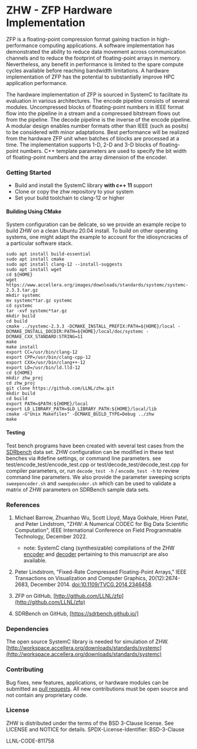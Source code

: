 # ZHW - ZFP Hardware Implementation
ZFP is a floating-point compression format gaining traction in high-performance computing applications. A software implementation has demonstrated the ability to reduce data movement across communication channels and to reduce the footprint of floating-point arrays in memory. Nevertheless, any benefit in performance is limited to the spare compute cycles available before reaching bandwidth limitations. A hardware implementation of ZFP has the potential to substantially improve HPC application performance.

The hardware implementation of ZFP is sourced in SystemC to facilitate its evaluation in various architectures. The encode pipeline consists of several modules. Uncompressed blocks of floating-point numbers in IEEE format flow into the pipeline in a stream and a compressed bitstream flows out from the pipeline. The decode pipeline is the inverse of the encode pipeline. A modular design enables number formats other than IEEE (such as posits) to be considered with minor adaptations. Best performance will be realized from the hardware ZFP unit when batches of blocks are processed at a time. The implementation supports 1-D, 2-D and 3-D blocks of floating-point numbers. C++ template parameters are used to specify the bit width of floating-point numbers and the array dimension of the encoder.


### Getting Started
- Build and install the SystemC library **with c++ 11** support
- Clone or copy the zhw repository to your system
- Set your build toolchain to clang-12 or higher

#### Building Using CMake

System configuration can be delicate, so we provide an example recipe to build ZHW on a clean Ubuntu 20.04 install. To build on other operating systems\, one might adapt the example to account for the idiosyncracies of a particular software stack.

```
sudo apt install build-essential
sudo apt install cmake
sudo apt install clang-12 --install-suggests
sudo apt install wget
cd ${HOME}
wget https://www.accellera.org/images/downloads/standards/systemc/systemc-2.3.3.tar.gz
mkdir systemc
mv systemc*tar.gz systemc
cd systemc
tar -xvf systemc*tar.gz
mkdir build
cd build
cmake ../systemc-2.3.3 -DCMAKE_INSTALL_PREFIX:PATH=${HOME}/local -DCMAKE_INSTALL_DOCDIR:PATH=${HOME}/local/doc/systemc -DCMAKE_CXX_STANDARD:STRING=11
make
make install
export CC=/usr/bin/clang-12
export CPP=/usr/bin/clang-cpp-12
export CXX=/usr/bin/clang++-12
export LD=/usr/bin/ld.lld-12
cd ${HOME}
mkdir zhw_proj
cd zhw_proj
git clone https://github.com/LLNL/zhw.git
mkdir build
cd build
export PATH=$PATH:${HOME}/local
export LD_LIBRARY_PATH=$LD_LIBRARY_PATH:${HOME}/local/lib
cmake -G"Unix Makefiles" -DCMAKE_BUILD_TYPE=Debug ../zhw
make
```

#### Testing

Test bench programs have been created with several test cases from the [SDRbench](https://sdrbench.github.io/) data set. ZHW configuration can be modified in these test benches via #define settings, or command line parameters. see test/encode_test/encode_test.cpp or test/decode_test/decode_test.cpp for compiler parameters, or, run `decode_test -h` / `encode_test -h` to review command line parameters. We also provide the parameter sweeping scripts `sweepencoder.sh` and `sweepdecoder.sh` which can be used to validate a matrix of ZHW parameters on SDRBench sample data sets. 


### References
1. Michael Barrow, Zhuanhao Wu, Scott Lloyd, Maya Gokhale, Hiren Patel, and Peter Lindstrom, "ZHW: A Numerical CODEC for Big Data Scientific Computation", IEEE International Conference on Field Programmable Technology, December 2022.
	- note: SystemC clang (synthesizable) compilations of the ZHW [encoder](https://github.com/anikau31/systemc-clang/tree/fpt-2022/examples/llnl-examples/zfpsynth/zfp3) and [decoder](https://github.com/anikau31/systemc-clang/tree/fpt-2022/examples/llnl-examples/zfpsynth/zfp7) pertaining to this manuscript are also available.
	
2. Peter Lindstrom, "Fixed-Rate Compressed Floating-Point Arrays," IEEE Transactions on Visualization and Computer Graphics, 20(12):2674-2683, December 2014. [doi:10.1109/TVCG.2014.2346458](http://doi.org/10.1109/TVCG.2014.2346458).

3. ZFP on GitHub, [http://github.com/LLNL/zfp](http://github.com/LLNL/zfp)

4. SDRBench on GitHub, [https://sdrbench.github.io/]

### Dependencies
The open source SystemC library is needed for simulation of ZHW.
[http://workspace.accellera.org/downloads/standards/systemc](http://workspace.accellera.org/downloads/standards/systemc)

### Contributing
Bug fixes, new features, applications, or hardware modules can be submitted as [pull requests](http://help.github.com/articles/using-pull-requests/).
All new contributions must be open source and not contain any proprietary code.

### License
ZHW is distributed under the terms of the BSD 3-Clause license.
See LICENSE and NOTICE for details.
SPDX-License-Identifier: BSD-3-Clause

LLNL-CODE-811758
